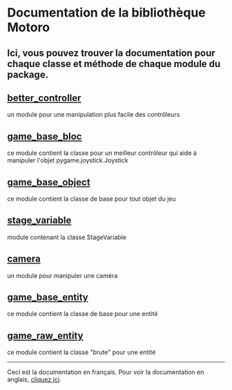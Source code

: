# Documentation de la bibliothèque Motoro

Ici, vous pouvez trouver la documentation pour chaque classe et méthode de chaque module du package.
--------------------------------------------

## [better_controller](./better_controller_FR.md)
un module pour une manipulation plus facile des contrôleurs
## [game_base_bloc](./game_base_bloc_FR.md)
ce module contient la classe pour un meilleur contrôleur qui aide à manipuler l'objet pygame.joystick.Joystick
## [game_base_object](./game_base_object_FR.md)
ce module contient la classe de base pour tout objet du jeu
## [stage_variable](./stage_variable_FR.md)
module contenant la classe StageVariable
## [camera](./camera_FR.md)
un module pour manipuler une caméra
## [game_base_entity](./game_base_entity_FR.md)
ce module contient la classe de base pour une entité
## [game_raw_entity](./game_raw_entity_FR.md)
ce module contient la classe "brute" pour une entité
<br>

-------------------------------------------

Ceci est la documentation en français. Pour voir la documentation en anglais, [cliquez ici](./index_FR.md).
